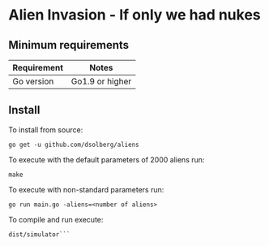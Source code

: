 # Alien Invasion - If only we had nukes

## Minimum requirements

Requirement|Notes
---|---
Go version | Go1.9 or higher

## Install

To install from source:

`go get -u github.com/dsolberg/aliens`

To execute with the default parameters of 2000 aliens run:

`make`

To execute with non-standard parameters run:

`go run main.go -aliens=<number of aliens>`

To compile and run execute:

```make build
dist/simulator```
